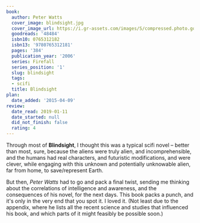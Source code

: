 ```yaml
---
book:
  author: Peter Watts
  cover_image: blindsight.jpg
  cover_image_url: https://i.gr-assets.com/images/S/compressed.photo.goodreads.com/books/1386924412l/48484.jpg
  goodreads: '48484'
  isbn10: 0765312182
  isbn13: '9780765312181'
  pages: '384'
  publication_year: '2006'
  series: Firefall
  series_position: '1'
  slug: blindsight
  tags:
  - scifi
  title: Blindsight
plan:
  date_added: '2015-04-09'
review:
  date_read: 2019-01-11
  date_started: null
  did_not_finish: false
  rating: 4
---
```


Through most of **Blindsight**, I thought this was a typical scifi novel – better than most, sure, because the aliens were truly alien, and incomprehensible, and the humans had real characters, and futuristic modifications, and were clever, while engaging with this unknown and potentially unknowable alien, far from home, to save/represent Earth.

But then, *Peter Watts* had to go and pack a final twist, sending me thinking about the correlations of intelligence and awareness, and the consequences of his novel, for the next days. This book packs a punch, and it's only in the very end that you spot it. I loved it. (Not least due to the appendix, where he lists all the recent science and studies that influenced his book, and which parts of it might feasibly be possible soon.)
